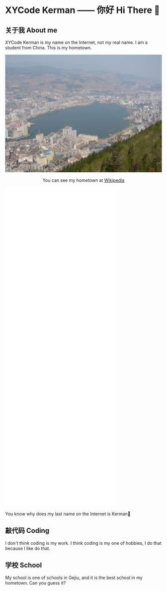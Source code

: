 # XYCode Kerman —— 你好 Hi There 👋

## 关于我 About me

XYCode Kerman is my name on the Internet, not my real name. I am a student from China. This is my hometown.

![](images/Gejiu.jfif)

<p style="text-align: center;">You can see my hometown at <a href="https://zh.wikipedia.org/wiki/个旧市">Wikipedia</a></p>

![](./metrics.plugin.wakatime.svg)

You know why does my last name on the Internet is Kerman🤔

## 敲代码 Coding

I don't think coding is my work. I think coding is my one of hobbies, I do that because I like do that.

## 学校 School

My school is one of schools in Gejiu, and it is the best school in my hometown. Can you guess it?
